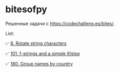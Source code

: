 # bitesofpy
Решенные задачи с https://codechalleng.es/bites/.

List:

✅ [8. Rotate string characters](https://codechalleng.es/bites/8)

✅ [101. f-strings and a simple if/else](https://codechalleng.es/bites/101)

✅ [180. Group names by country](https://codechalleng.es/bites/180)